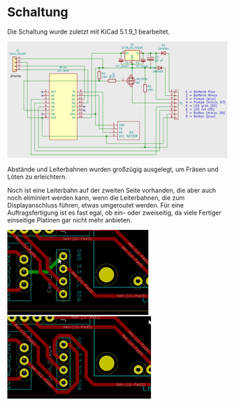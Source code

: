 # Schaltung

Die Schaltung wurde zuletzt mit KiCad 5.1.9_1 bearbeitet.

![Schaltung wifiOiler v4.2 D1-mini](../docs/images/Schaltung_wifiOiler_v4.2_D1-mini.png)

Abstände und Leiterbahnen wurden großzügig ausgelegt, um Fräsen und Löten zu erleichtern.

Noch ist eine Leiterbahn auf der zweiten Seite vorhanden, die aber auch noch eliminiert werden kann, wenn die Leiterbahnen, die zum Displayanschluss führen, etwas umgeroutet werden. Für eine Auftragsfertigung ist es fast egal, ob ein- oder zweiseitig, da viele Fertiger einseitige Platinen gar nicht mehr anbieten.

<img src="../docs/images/PlatZweiseitig.jpg" alt="Platine zweiseitig" style="zoom:33%;" />

<img src="../docs/images/PlatEinseitig.jpg" alt="Platine einseitig" style="zoom:33%;" />